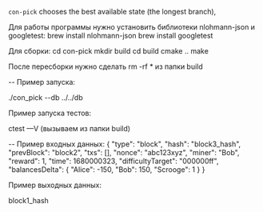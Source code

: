`con-pick` chooses the best available state (the longest branch),

Для работы программы нужно установить библиотеки nlohmann-json и googletest:
brew install nlohmann-json
brew install googletest

Для сборки:
cd con-pick
mkdir build
cd build
cmake ..
make 

После пересборки нужно сделать rm -rf * из папки build

--
Пример запуска:

./con_pick --db ../../db

Пример запуска тестов:

ctest —V (вызываем из папки build)

--
Пример входных данных: 
{
  "type": "block",
  "hash": "block3_hash",
  "prevBlock": "block2",
  "txs": [],
  "nonce": "abc123xyz",
  "miner": "Bob",
  "reward": 1,
  "time": 1680000323,
  "difficultyTarget": "000000ff",
  "balancesDelta": {
     "Alice": -150,
     "Bob": 150,
     "Scrooge": 1
  }
}


Пример выходных данных: 

block1_hash




